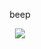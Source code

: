 <p align="center">
beep
</p>
<div align="center">
  <img src="https://i.pinimg.com/736x/34/8e/33/348e3394d4ab9e424ffde96bf34198cc.jpg"  />
</div>
